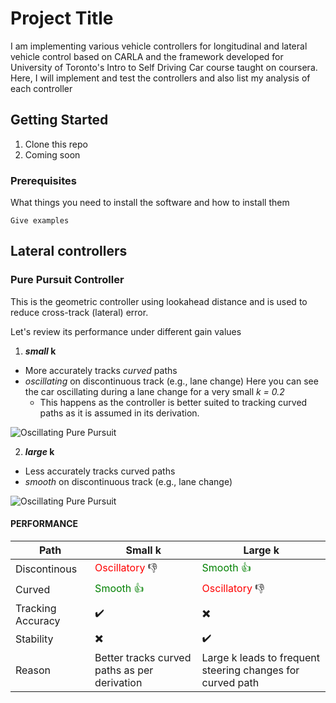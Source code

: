 # Project Title

I am implementing various vehicle controllers for longitudinal and lateral vehicle control based on CARLA and the framework developed for University of Toronto's Intro to Self Driving Car course taught on coursera.
Here, I will implement and test the controllers and also list my analysis of each controller

## Getting Started

1. Clone this repo
2. Coming soon

### Prerequisites

What things you need to install the software and how to install them

```
Give examples
```

## Lateral controllers

### Pure Pursuit Controller

This is the geometric controller using lookahead distance and is used to reduce cross-track (lateral) error.

Let's review its performance under different gain values

1. __*small* k__
  * More accurately tracks *curved* paths
  * *oscillating* on discontinuous track (e.g., lane change)
  Here you can see the car oscillating during a lane change for a very small *k = 0.2*
    * This happens as the controller is better suited to tracking curved paths as it is assumed in its derivation.

  ![Oscillating Pure Pursuit](/img/pp_k_small.gif)


2. __*large* k__
  * Less accurately tracks curved paths
  * *smooth* on discontinuous track (e.g., lane change)

  ![Oscillating Pure Pursuit](/img/pp_k_big.gif)

#### PERFORMANCE

| Path         | Small k                                      | Large k                                                    |
|--------------|----------------------------------------------|------------------------------------------------------------|
| Discontinous | <span style="color:red">Oscillatory</span>   :thumbsdown:                                | <span style="color:green">Smooth :thumbsup:</span>                                                    |
| Curved       | <span style="color:green">Smooth :thumbsup:</span>                                       | <span style="color:red">Oscillatory</span> :thumbsdown:                                               |
| Tracking Accuracy | :heavy_check_mark: | :heavy_multiplication_x: |
| Stability        | :heavy_multiplication_x: | :heavy_check_mark: |
| Reason       | Better tracks curved paths as per derivation | Large k leads to frequent steering changes for curved path |

<!--
Say what the step will be

```
Give the example
```

And repeat

```
until finished
```

End with an example of getting some data out of the system or using it for a little demo

## Running the tests

Explain how to run the automated tests for this system

### Break down into end to end tests

Explain what these tests test and why

```
Give an example
```

### And coding style tests

Explain what these tests test and why

```
Give an example
```

## Deployment

Add additional notes about how to deploy this on a live system

## Built With

* [Dropwizard](http://www.dropwizard.io/1.0.2/docs/) - The web framework used
* [Maven](https://maven.apache.org/) - Dependency Management
* [ROME](https://rometools.github.io/rome/) - Used to generate RSS Feeds

## Contributing

Please read [CONTRIBUTING.md](https://gist.github.com/PurpleBooth/b24679402957c63ec426) for details on our code of conduct, and the process for submitting pull requests to us.

## Versioning

We use [SemVer](http://semver.org/) for versioning. For the versions available, see the [tags on this repository](https://github.com/your/project/tags).

## Authors

* **Billie Thompson** - *Initial work* - [PurpleBooth](https://github.com/PurpleBooth)

See also the list of [contributors](https://github.com/your/project/contributors) who participated in this project.

## License

This project is licensed under the MIT License - see the [LICENSE.md](LICENSE.md) file for details

## Acknowledgments

* Hat tip to anyone whose code was used
* Inspiration
* etc
-->
